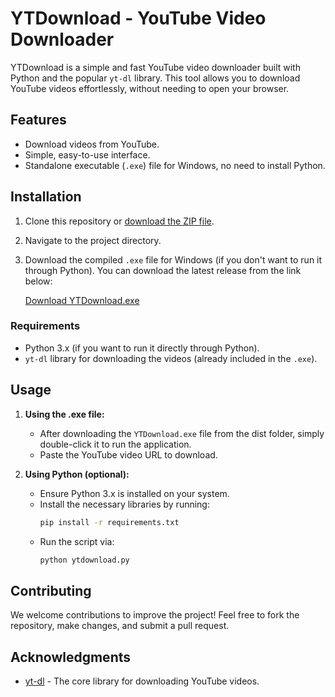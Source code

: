 # YTDownload - YouTube Video Downloader

YTDownload is a simple and fast YouTube video downloader built with Python and the popular `yt-dl` library. This tool allows you to download YouTube videos effortlessly, without needing to open your browser.

## Features

- Download videos from YouTube.
- Simple, easy-to-use interface.
- Standalone executable (`.exe`) file for Windows, no need to install Python.

## Installation

1. Clone this repository or [download the ZIP file](https://github.com/anileshwar12/ytdownload/archive/main.zip).
2. Navigate to the project directory.
3. Download the compiled `.exe` file for Windows (if you don't want to run it through Python).
   You can download the latest release from the link below:

   [Download YTDownload.exe](./dist/YTDownload.exe)

### Requirements

- Python 3.x (if you want to run it directly through Python).
- `yt-dl` library for downloading the videos (already included in the `.exe`).

## Usage

1. **Using the .exe file:**
   - After downloading the `YTDownload.exe` file from the dist folder, simply double-click it to run the application.
   - Paste the YouTube video URL to download.

2. **Using Python (optional):**
   - Ensure Python 3.x is installed on your system.
   - Install the necessary libraries by running:
     ```bash
     pip install -r requirements.txt
     ```
   - Run the script via:
     ```bash
     python ytdownload.py
     ```

## Contributing

We welcome contributions to improve the project! Feel free to fork the repository, make changes, and submit a pull request.


## Acknowledgments

- [yt-dl](https://github.com/yt-dl/yt-dl) - The core library for downloading YouTube videos.
